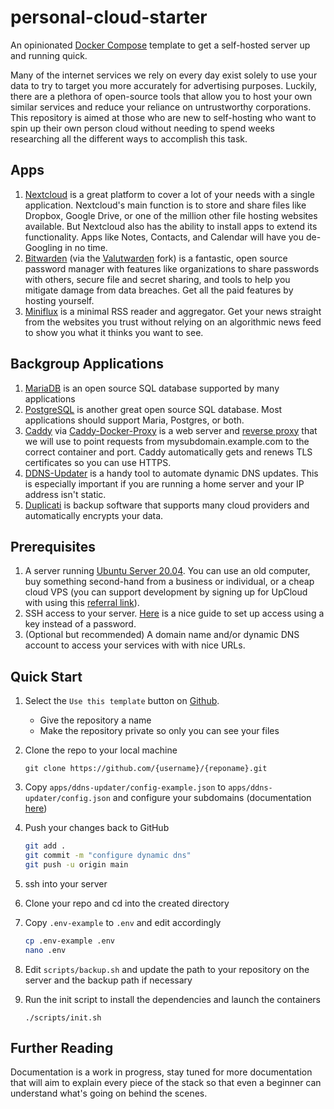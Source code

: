 # personal-cloud-starter
An opinionated [Docker Compose](https://docs.docker.com/compose/) template to get a self-hosted server up and running quick.

Many of the internet services we rely on every day exist solely to use your data to try to target you more accurately for advertising purposes. Luckily, there are a plethora of open-source tools that allow you to host your own similar services and reduce your reliance on untrustworthy corporations. This repository is aimed at those who are new to self-hosting who want to spin up their own person cloud without needing to spend weeks researching all the different ways to accomplish this task.

## Apps
1. [Nextcloud](https://nextcloud.com/) is a great platform to cover a lot of your needs with a single application. Nextcloud's main function is to store and share files like Dropbox, Google Drive, or one of the million other file hosting websites available. But Nextcloud also has the ability to install apps to extend its functionality. Apps like Notes, Contacts, and Calendar will have you de-Googling in no time.
1. [Bitwarden](https://bitwarden.com/) (via the [Valutwarden](https://github.com/dani-garcia/vaultwarden) fork) is a fantastic, open source password manager with features like organizations to share passwords with others, secure file and secret sharing, and tools to help you mitigate damage from data breaches. Get all the paid features by hosting yourself.
1. [Miniflux](https://miniflux.app/) is a minimal RSS reader and aggregator. Get your news straight from the websites you trust without relying on an algorithmic news feed to show you what it thinks you want to see.

## Backgroup Applications
1. [MariaDB](https://mariadb.org/) is an open source SQL database supported by many applications
1. [PostgreSQL](https://www.postgresql.org/) is another great open source SQL database. Most applications should support Maria, Postgres, or both.
1. [Caddy](https://caddyserver.com/v2) via [Caddy-Docker-Proxy](https://github.com/lucaslorentz/caddy-docker-proxy) is a web server and [reverse proxy]() that we will use to point requests from mysubdomain.example.com to the correct container and port. Caddy automatically gets and renews TLS certificates so you can use HTTPS.
1. [DDNS-Updater](https://github.com/qdm12/ddns-updater) is a handy tool to automate dynamic DNS updates. This is especially important if you are running a home server and your IP address isn't static.
1. [Duplicati](https://www.duplicati.com/) is backup software that supports many cloud providers and automatically encrypts your data.

## Prerequisites

1. A server running [Ubuntu Server 20.04](https://ubuntu.com/download/server). You can use an old computer, buy something second-hand from a business or individual, or a cheap cloud VPS (you can support development by signing up for UpCloud with using this [referral link](https://upcloud.com/signup/?promo=59983M)).
1. SSH access to your server. [Here](https://www.digitalocean.com/community/tutorials/how-to-set-up-ssh-keys-on-ubuntu-20-04) is a nice guide to set up access using a key instead of a password.
1. (Optional but recommended) A domain name and/or dynamic DNS account to access your services with with nice URLs.

## Quick Start

1. Select the `Use this template` button on [Github](https://github.com/jhotmann/personal-cloud-starter).
    - Give the repository a name
    - Make the repository private so only you can see your files
1. Clone the repo to your local machine

    `git clone https://github.com/{username}/{reponame}.git`

1. Copy `apps/ddns-updater/config-example.json` to `apps/ddns-updater/config.json` and configure your subdomains (documentation [here](https://github.com/qdm12/ddns-updater#configuration))
1. Push your changes back to GitHub

    ```sh
    git add .
    git commit -m "configure dynamic dns"
    git push -u origin main
    ```

1. ssh into your server
1. Clone your repo and cd into the created directory
1. Copy `.env-example` to `.env` and edit accordingly

    ```sh
    cp .env-example .env
    nano .env
    ```

1. Edit `scripts/backup.sh` and update the path to your repository on the server and the backup path if necessary
1. Run the init script to install the dependencies and launch the containers

    `./scripts/init.sh`

## Further Reading
Documentation is a work in progress, stay tuned for more documentation that will aim to explain every piece of the stack so that even a beginner can understand what's going on behind the scenes.
